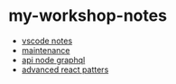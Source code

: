 # my-workshop-notes

* [vscode notes](./vscode-fundamentals/README.md)
* [maintenance](./maintenance/README.md)
* [api node graphql](./api-node-graphql/README.md)
* [advanced react patters](./advanced-react-patterns)

